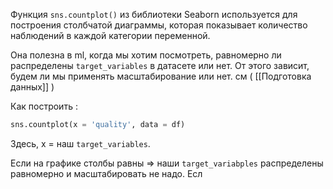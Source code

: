 Функция `sns.countplot()` из библиотеки Seaborn используется для построения столбчатой диаграммы, которая показывает количество наблюдений в каждой категории переменной.

Она полезна в ml, когда мы хотим посмотреть, равномерно ли распределены `target_variables` в датасете или нет. От этого зависит, будем ли мы применять масштабирование или нет. см ( [[Подготовка данных]] ) 

Как построить : 

```python 
sns.countplot(x = 'quality', data = df)
```

Здесь, x = наш `target_variables`. 

Если на графике столбы равны => наши `target_variabples` распределены равномерно и масштабировать не надо. Есл

